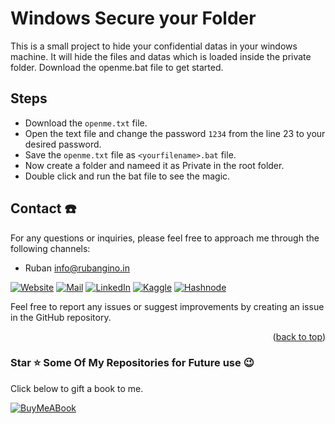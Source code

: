 # Windows Secure your Folder

This is a small project to hide your confidential datas in your windows machine. It will hide the files and datas which is loaded inside the private folder. Download the openme.bat file to get started. 

## Steps 
- Download the `openme.txt` file.
- Open the text file and change the password `1234` from the line 23 to your desired password.
- Save the `openme.txt` file as `<yourfilename>.bat` file.
- Now create a folder and nameed it as Private in the root folder.
- Double click and run the bat file to see the magic.

<!--Contact-->
## Contact ☎️

For any questions or inquiries, please feel free to approach me through the following channels: 

- Ruban [info@rubangino.in](https://mailto:info@rubangino.in/)

[![Website](https://img.shields.io/badge/website-000000?style=for-the-badge&logo=About.me&logoColor=white)](https://rubangino.in/)
[![Mail](https://img.shields.io/badge/Email-D14836?style=for-the-badge&logo=gmail&logoColor=white)](mailto:info@rubangino.in)
[![LinkedIn](https://img.shields.io/badge/LinkedIn-0077B5?style=for-the-badge&logo=linkedin&logoColor=white)](https://www.linkedin.com/in/ruban-gino-singh/)
[![Kaggle](https://img.shields.io/badge/Kaggle-20BEFF?style=for-the-badge&logo=Kaggle&logoColor=white)](https://www.kaggle.com/rubanginosingh)
[![Hashnode](https://img.shields.io/badge/Hashnode-2962FF?style=for-the-badge&logo=hashnode&logoColor=white)](https://rubangino.hashnode.dev/)

Feel free to report any issues or suggest improvements by creating an issue in the GitHub repository.

<p align="right">(<a href="#readme-top">back to top</a>)</p>


### Star ⭐ Some Of My Repositories for Future use 😉

Click below to gift a book to me.

[![BuyMeABook](https://img.shields.io/badge/Buy%20Me%20a%20Book-ffdd00?style=for-the-badge&logo=buy-me-a-book&logoColor=black)
](https://bit.ly/3M5jxLd)
